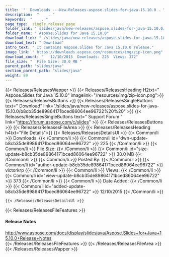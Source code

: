 ```yaml
---
title:  "  Downloads ---New-Releases-aspose.slides-for-java-15.10.0 . " 
description:  "    . " 
keywords:  "    . " 
page_type:  single_release_page
folder_link: " slides/java/new-releases/aspose.slides-for-java-15.10.0/"
folder_name: " Aspose.Slides for Java 15.10.0"
download_link: " /slides/java/new-releases/aspose.slides-for-java-15.10.0/b8cb35de89864171bced86064ee96722"
download_text: " Download"
Intro_text: " It contains Aspose.Slides for Java 15.10.0 release."
image_link: " https://downloads.aspose.com/resources/img/zip-icon.png"
download_count: "   12/10/2015  Downloads: 225  Views: 372"
file_size: "  File Size: 30.0 MB "
parent_path: "slides/java"
section_parent_path: "slides/java"
weight: 89 
---
```


{{< Releases/ReleasesWapper >}}
  {{< Releases/ReleasesHeading H2txt=" Aspose.Slides for Java 15.10.0" imagelink="/resources/img/zip-icon.png">}}
  {{< Releases/ReleasesButtons >}}
    {{< Releases/ReleasesSingleButtons text=" Download" link="/slides/java/new-releases/aspose.slides-for-java-15.10.0/b8cb35de89864171bced86064ee96722%20%20" >}}
    {{< Releases/ReleasesSingleButtons text=" Support Forum " link="https://forum.aspose.com/c/slides" >}}
  {{< Releases/ReleasesButtons >}}
  {{< Releases/ReleasesFileArea >}}
    {{< Releases/ReleasesHeading h4txt="File Details">}}
    {{< Releases/ReleasesDetailsUl >}}
            {{< Common/li  >}} Downloads: {{< /Common/li >}} 
      {{< Common/li id="dwn-update-b8cb35de89864171bced86064ee96722" >}} 225 {{< /Common/li >}} 
      {{< Common/li  >}} File Size: {{< /Common/li >}} 
      {{< Common/li id="size-update-b8cb35de89864171bced86064ee96722" >}} 30.0 MB {{< /Common/li >}} 
      {{< Common/li  >}} Posted By: {{< /Common/li >}} 
      {{< Common/li id="author-update-b8cb35de89864171bced86064ee96722" >}} victorkrp {{< /Common/li >}} 
      {{< Common/li  >}} Views: {{< /Common/li >}} 
      {{< Common/li id="view-update-b8cb35de89864171bced86064ee96722" >}} 373 {{< /Common/li >}} 
      {{< Common/li  >}} Date Added: {{< /Common/li >}} 
      {{< Common/li id="added-update-b8cb35de89864171bced86064ee96722" >}} 12/10/2015 {{< /Common/li >}} 

    {{< /Releases/ReleasesDetailsUl >}}

  {{< Releases/ReleasesFileFeatures >}}
      <h4>Release Notes</h4><div><a href="http://www.aspose.com/docs/display/slidesjava/Aspose.Slides+for+Java+15.10.0+Release+Notes">http://www.aspose.com/docs/display/slidesjava/Aspose.Slides+for+Java+15.10.0+Release+Notes</a></div>
  {{< /Releases/ReleasesFileFeatures >}}
 {{< /Releases/ReleasesFileArea >}}
{{< /Releases/ReleasesWapper >}}


